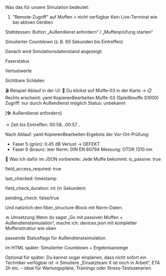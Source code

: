 Was das für unsere Simulation bedeutet:
1. "Remote-Zugriff" auf Muffen = nicht verfügbar
Kein Live-Terminal wie bei aktiven Geräten


Stattdessen: Button „Außendienst anfordern“ / „Muffenprüfung starten“


Simulierter Countdown (z. B. 60 Sekunden bis Eintreffen)


Danach wird Simulationsdatenstand angezeigt:


Faserstatus


Verlustwerte


Sichtbare Schäden



🎬 Beispiel Ablauf in der UI:
🧱 Du klickst auf Muffe-03 in der Karte →
 📋 Rechts erscheint:
yaml
KopierenBearbeiten
Muffe-03 (Spleißmuffe S1000)
Zugriff: nur durch Außendienst möglich
Status: unbekannt

[🛠 Außendienst anfordern]

→ Zeit bis Eintreffen: 00:58...00:57...

Nach Ablauf:
yaml
KopierenBearbeiten
Ergebnis der Vor-Ort-Prüfung:
- Faser 5 (grün): 0.45 dB Verlust → DEFEKT
- Faser 6 (braun): leer
Norm: DIN EN 60794
Messung: OTDR 1310 nm



















🔧 Was ich dafür im JSON vorbereite:
Jede Muffe bekommt:
is_passive: true


field_access_required: true


last_checked: timestamp


field_check_duration: int (in Sekunden)


pending_check: false/true


Und natürlich den fiber_structure-Block mit Norm-Daten.


























🔜 Umsetzung
Wenn du sagst „Go mit passiven Muffen + Außendienstsimulation“, mache ich:
devices.json mit kompletter Muffenstruktur wie oben


passende Statusflags für Außendienstsimulation


im HTML später: Simulierter Countdown + Ergebnisanzeige



Optional für später: Du kannst sogar einplanen, dass nicht sofort ein Techniker verfügbar ist →
 Simuliere „Einsatzteam X ist noch in Arbeit“, ETA 2h etc. – ideal für Wartungspläne, Trainings oder Stress-Testszenarien.